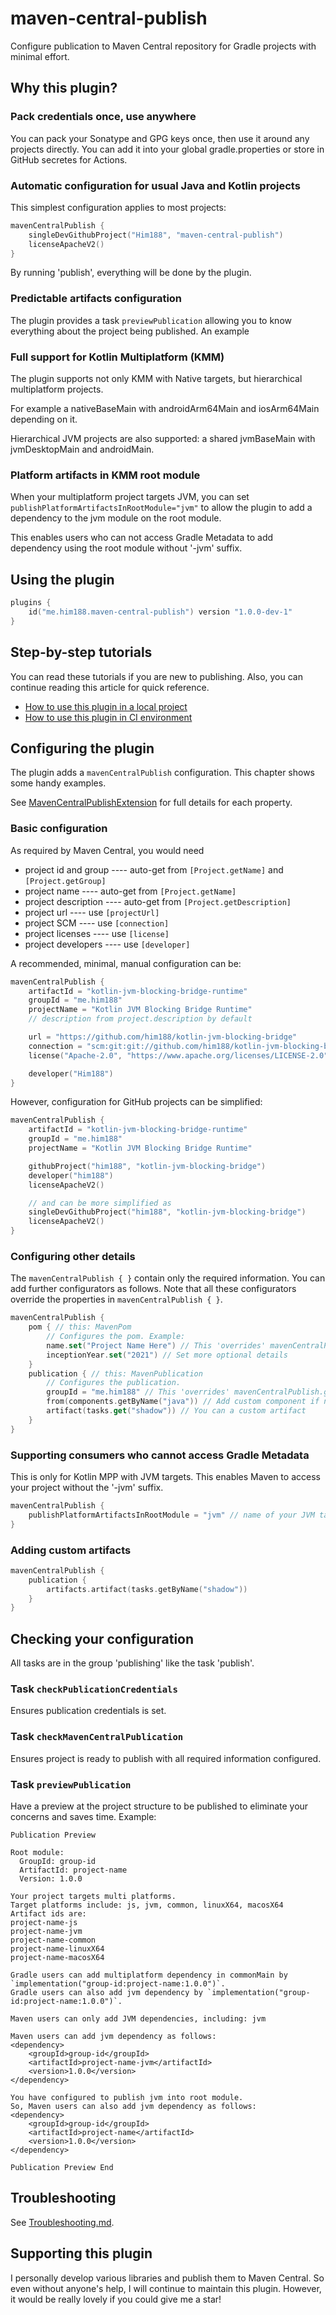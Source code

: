 # maven-central-publish

Configure publication to Maven Central repository for Gradle projects with minimal effort.

## Why this plugin?

### Pack credentials once, use anywhere

You can pack your Sonatype and GPG keys once, then use it around any projects directly. You can add it into your global
gradle.properties or store in GitHub secretes for Actions.

### Automatic configuration for usual Java and Kotlin projects

This simplest configuration applies to most projects:

```kotlin
mavenCentralPublish {
    singleDevGithubProject("Him188", "maven-central-publish")
    licenseApacheV2()
}
```

By running 'publish', everything will be done by the plugin.

### Predictable artifacts configuration

The plugin provides a task `previewPublication` allowing you to know everything about the project being published. An
example

### Full support for Kotlin Multiplatform (KMM)

The plugin supports not only KMM with Native targets, but hierarchical multiplatform projects.

For example a nativeBaseMain with androidArm64Main and iosArm64Main depending on it.

Hierarchical JVM projects are also supported: a shared jvmBaseMain with jvmDesktopMain and androidMain.

### Platform artifacts in KMM root module

When your multiplatform project targets JVM, you can set `publishPlatformArtifactsInRootModule="jvm"` to allow the
plugin to add a dependency to the jvm module on the root module.

This enables users who can not access Gradle Metadata to add dependency using the root module without '-jvm' suffix.

## Using the plugin

```kotlin
plugins {
    id("me.him188.maven-central-publish") version "1.0.0-dev-1"
}
```

## Step-by-step tutorials

You can read these tutorials if you are new to publishing. Also, you can continue reading this article for quick
reference.

- [How to use this plugin in a local project](UseInLocalProject.md)
- [How to use this plugin in CI environment](UseInCI.md)

## Configuring the plugin

The plugin adds a `mavenCentralPublish` configuration. This chapter shows some handy examples.

See [MavenCentralPublishExtension](plugin/src/main/kotlin/me/him188/maven/central/publish/gradle/MavenCentralPublishExtension.kt)
for full details for each property.

### Basic configuration

As required by Maven Central, you would need

- project id and group ---- auto-get from `[Project.getName]` and `[Project.getGroup]`
- project name ---- auto-get from `[Project.getName]`
- project description ---- auto-get from `[Project.getDescription]`
- project url ---- use `[projectUrl]`
- project SCM ---- use `[connection]`
- project licenses ---- use `[license]`
- project developers ---- use `[developer]`

A recommended, minimal, manual configuration can be:

```kotlin
mavenCentralPublish {
    artifactId = "kotlin-jvm-blocking-bridge-runtime"
    groupId = "me.him188"
    projectName = "Kotlin JVM Blocking Bridge Runtime"
    // description from project.description by default

    url = "https://github.com/him188/kotlin-jvm-blocking-bridge"
    connection = "scm:git:git://github.com/him188/kotlin-jvm-blocking-bridge.git"
    license("Apache-2.0", "https://www.apache.org/licenses/LICENSE-2.0")

    developer("Him188")
}
```

However, configuration for GitHub projects can be simplified:

```kotlin
mavenCentralPublish {
    artifactId = "kotlin-jvm-blocking-bridge-runtime"
    groupId = "me.him188"
    projectName = "Kotlin JVM Blocking Bridge Runtime"

    githubProject("him188", "kotlin-jvm-blocking-bridge")
    developer("him188")
    licenseApacheV2()

    // and can be more simplified as 
    singleDevGithubProject("him188", "kotlin-jvm-blocking-bridge")
    licenseApacheV2()
}
```

### Configuring other details

The `mavenCentralPublish { }` contain only the required information. You can add further configurators as follows. Note
that all these configurators override the properties in `mavenCentralPublish { }`.

```kotlin
mavenCentralPublish {
    pom { // this: MavenPom
        // Configures the pom. Example:
        name.set("Project Name Here") // This 'overrides' mavenCentralPublish.projectName
        inceptionYear.set("2021") // Set more optional details
    }
    publication { // this: MavenPublication
        // Configures the publication.
        groupId = "me.him188" // This 'overrides' mavenCentralPublish.groupId
        from(components.getByName("java")) // Add custom component if needed. You may also set `mavenCentralPublish.addProjectComponents` to `false` to disable default components.
        artifact(tasks.get("shadow")) // You can a custom artifact
    }
}
```

### Supporting consumers who cannot access Gradle Metadata

This is only for Kotlin MPP with JVM targets. This enables Maven to access your project without the '-jvm' suffix.

```kotlin
mavenCentralPublish {
    publishPlatformArtifactsInRootModule = "jvm" // name of your JVM target ---- it is "jvm" by default.
}
```

### Adding custom artifacts

```kotlin
mavenCentralPublish {
    publication {
        artifacts.artifact(tasks.getByName("shadow"))
    }
}
```

## Checking your configuration

All tasks are in the group 'publishing' like the task 'publish'.

### Task `checkPublicationCredentials`

Ensures publication credentials is set.

### Task `checkMavenCentralPublication`

Ensures project is ready to publish with all required information configured.

### Task `previewPublication`

Have a preview at the project structure to be published to eliminate your concerns and saves time. Example:

```text
Publication Preview

Root module:
  GroupId: group-id
  ArtifactId: project-name
  Version: 1.0.0

Your project targets multi platforms.
Target platforms include: js, jvm, common, linuxX64, macosX64
Artifact ids are: 
project-name-js
project-name-jvm
project-name-common
project-name-linuxX64
project-name-macosX64

Gradle users can add multiplatform dependency in commonMain by `implementation("group-id:project-name:1.0.0")`.
Gradle users can also add jvm dependency by `implementation("group-id:project-name:1.0.0")`.

Maven users can only add JVM dependencies, including: jvm

Maven users can add jvm dependency as follows:
<dependency>
    <groupId>group-id</groupId>
    <artifactId>project-name-jvm</artifactId>
    <version>1.0.0</version>
</dependency>

You have configured to publish jvm into root module.
So, Maven users can also add jvm dependency as follows:
<dependency>
    <groupId>group-id</groupId>
    <artifactId>project-name</artifactId>
    <version>1.0.0</version>
</dependency>

Publication Preview End
```

## Troubleshooting

See [Troubleshooting.md](Troubleshooting.md).

## Supporting this plugin

I personally develop various libraries and publish them to Maven Central. So even without anyone's help, I will continue
to maintain this plugin. However, it would be really lovely if you could give me a star!